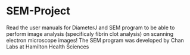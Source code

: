 # SEM-Project
Read the user manuals for DiameterJ and SEM program to be able to perform image analysis (specificaly fibrin clot analysis) on scanning electron microscope images! The SEM program was developed by Chan Labs at Hamilton Health Sciences

